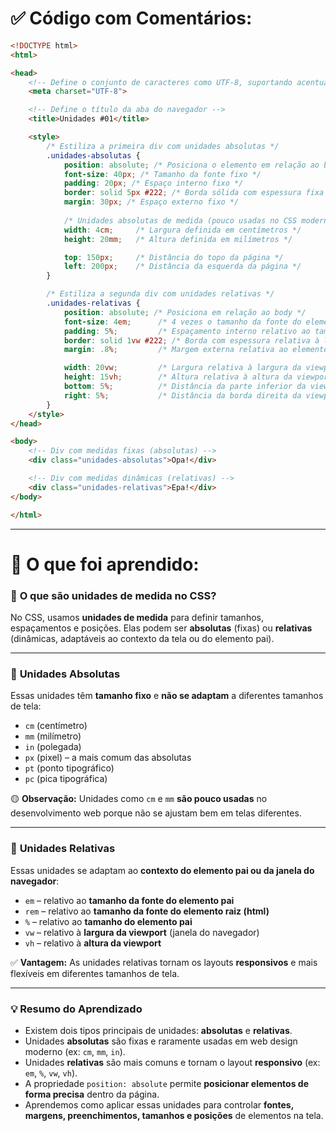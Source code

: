 # ✅ Código com Comentários:

```html
<!DOCTYPE html>
<html>

<head>
    <!-- Define o conjunto de caracteres como UTF-8, suportando acentuação -->
    <meta charset="UTF-8">

    <!-- Define o título da aba do navegador -->
    <title>Unidades #01</title>

    <style>
        /* Estiliza a primeira div com unidades absolutas */
        .unidades-absolutas {
            position: absolute; /* Posiciona o elemento em relação ao body */
            font-size: 40px; /* Tamanho da fonte fixo */
            padding: 20px; /* Espaço interno fixo */
            border: solid 5px #222; /* Borda sólida com espessura fixa */
            margin: 30px; /* Espaço externo fixo */
            
            /* Unidades absolutas de medida (pouco usadas no CSS moderno) */
            width: 4cm;     /* Largura definida em centímetros */
            height: 20mm;   /* Altura definida em milímetros */

            top: 150px;     /* Distância do topo da página */
            left: 200px;    /* Distância da esquerda da página */
        }

        /* Estiliza a segunda div com unidades relativas */
        .unidades-relativas {
            position: absolute; /* Posiciona em relação ao body */
            font-size: 4em;      /* 4 vezes o tamanho da fonte do elemento pai */
            padding: 5%;         /* Espaçamento interno relativo ao tamanho do elemento pai */
            border: solid 1vw #222; /* Borda com espessura relativa à largura da tela */
            margin: .8%;         /* Margem externa relativa ao elemento pai */

            width: 20vw;         /* Largura relativa à largura da viewport (janela) */
            height: 15vh;        /* Altura relativa à altura da viewport */
            bottom: 5%;          /* Distância da parte inferior da viewport */
            right: 5%;           /* Distância da borda direita da viewport */
        }
    </style>
</head>

<body>
    <!-- Div com medidas fixas (absolutas) -->
    <div class="unidades-absolutas">Opa!</div>

    <!-- Div com medidas dinâmicas (relativas) -->
    <div class="unidades-relativas">Epa!</div>
</body>

</html>
```

---

# 📘 O que foi aprendido:

### 📏 **O que são unidades de medida no CSS?**

No CSS, usamos **unidades de medida** para definir tamanhos, espaçamentos e posições. Elas podem ser **absolutas** (fixas) ou **relativas** (dinâmicas, adaptáveis ao contexto da tela ou do elemento pai).

---

### 🧱 **Unidades Absolutas**

Essas unidades têm **tamanho fixo** e **não se adaptam** a diferentes tamanhos de tela:

* `cm` (centímetro)
* `mm` (milímetro)
* `in` (polegada)
* `px` (pixel) – a mais comum das absolutas
* `pt` (ponto tipográfico)
* `pc` (pica tipográfica)

🟡 **Observação:** Unidades como `cm` e `mm` **são pouco usadas** no desenvolvimento web porque não se ajustam bem em telas diferentes.

---

### 📐 **Unidades Relativas**

Essas unidades se adaptam ao **contexto do elemento pai ou da janela do navegador**:

* `em` – relativo ao **tamanho da fonte do elemento pai**
* `rem` – relativo ao **tamanho da fonte do elemento raiz (html)**
* `%` – relativo ao **tamanho do elemento pai**
* `vw` – relativo à **largura da viewport** (janela do navegador)
* `vh` – relativo à **altura da viewport**

✅ **Vantagem:** As unidades relativas tornam os layouts **responsivos** e mais flexíveis em diferentes tamanhos de tela.

---

### 💡 **Resumo do Aprendizado**

* Existem dois tipos principais de unidades: **absolutas** e **relativas**.
* Unidades **absolutas** são fixas e raramente usadas em web design moderno (ex: `cm`, `mm`, `in`).
* Unidades **relativas** são mais comuns e tornam o layout **responsivo** (ex: `em`, `%`, `vw`, `vh`).
* A propriedade `position: absolute` permite **posicionar elementos de forma precisa** dentro da página.
* Aprendemos como aplicar essas unidades para controlar **fontes, margens, preenchimentos, tamanhos e posições** de elementos na tela.